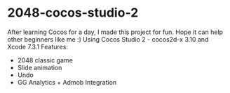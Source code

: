 # 2048-cocos-studio-2

After learning Cocos for a day, I made this project for fun. Hope it can help other beginners like me :)
Using Cocos Studio 2 - cocos2d-x 3.10 and Xcode 7.3.1
Features:
- 2048 classic game
- Slide animation
- Undo
- GG Analytics + Admob Integration
